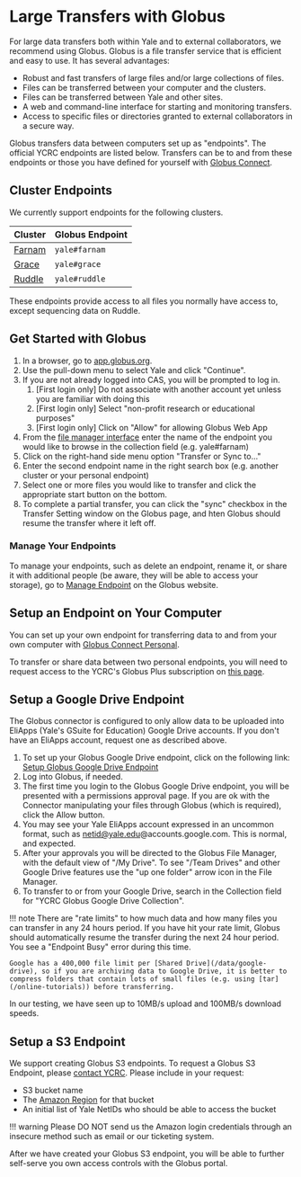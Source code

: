 # Large Transfers with Globus

For large data transfers both within Yale and to external collaborators, we recommend using Globus. Globus is a file transfer service that is efficient and easy to use. It has several advantages:

* Robust and fast transfers of large files and/or large collections of files.
* Files can be transferred between your computer and the clusters.
* Files can be transferred between Yale and other sites.
* A web and command-line interface for starting and monitoring transfers.
* Access to specific files or directories granted to external collaborators in a secure way.

Globus transfers data between computers set up as "endpoints". The official YCRC endpoints are listed below. Transfers can be to and from these endpoints or those you have defined for yourself with [Globus Connect](#setup-an-endpoint-on-your-computer).

## Cluster Endpoints

We currently support endpoints for the following clusters.

| Cluster                                     | Globus Endpoint |
|---------------------------------------------|-----------------|
| [Farnam](/clusters-at-yale/clusters/farnam) | `yale#farnam`   |
| [Grace](/clusters-at-yale/clusters/grace)   | `yale#grace`    |
| [Ruddle](/clusters-at-yale/clusters/ruddle) | `yale#ruddle`   |

These endpoints provide access to all files you normally have access to, except sequencing data on Ruddle.

## Get Started with Globus

1. In a browser, go to [app.globus.org](https://app.globus.org/).
1. Use the pull-down menu to select Yale and click "Continue".
1. If you are not already logged into CAS, you will be prompted to log in.
    1. [First login only] Do not associate with another account yet unless you are familiar with doing this
    1. [First login only] Select "non-profit research or educational purposes"
    1. [First login only] Click on "Allow" for allowing Globus Web App
1. From the [file manager interface](https://app.globus.org/file-manager) enter the name of the endpoint you would like to browse in the collection field (e.g. yale#farnam)
1. Click on the right-hand side menu option "Transfer or Sync to..."
1. Enter the second endpoint name in the right search box (e.g. another cluster or your personal endpoint)
1. Select one or more files you would like to transfer and click the appropriate start button on the bottom.
2. To complete a partial transfer, you can click the "sync" checkbox in the Transfer Setting window on the Globus page, and hten Globus should resume the transfer where it left off.

### Manage Your Endpoints

To manage your endpoints, such as delete an endpoint, rename it, or share it with additional people (be aware, they will be able to access your storage), go to [Manage Endpoint](https://app.globus.org/endpoints) on the Globus website.


## Setup an Endpoint on Your Computer

You can set up your own endpoint for transferring data to and from your own computer with [Globus Connect Personal](https://www.globus.org/globus-connect). 

To transfer or share data between two personal endpoints, you will need to request access to the YCRC's Globus Plus subscription on [this page](https://app.globus.org/groups/8f3fced6-4318-11e3-9f63-12313809f035/join).


## Setup a Google Drive Endpoint

The Globus connector is configured to only allow data to be uploaded into EliApps (Yale's GSuite for Education) Google Drive accounts. If you don't have an EliApps account, request one as described above.

1. To set up your Globus Google Drive endpoint, click on the following link: [Setup Globus Google Drive Endpoint](https://app.globus.org/file-manager?origin_id=28ae8ae7-b2c6-47b4-badc-da9c1cab1e6e)
1. Log into Globus, if needed.
1. The first time you login to the Globus Google Drive endpoint, you will be presented with a permissions approval page. If you are ok with the Connector manipulating your files through Globus (which is required), click the Allow button.
1. You may see your Yale EliApps account expressed in an uncommon format, such as netid@yale.edu@accounts.google.com. This is normal, and expected.
1. After your approvals you will be directed to the Globus File Manager, with the default view of "/My Drive". To see "/Team Drives" and other Google Drive features use the "up one folder" arrow icon in the File Manager.
2. To transfer to or from your Google Drive, search in the Collection field for "YCRC Globus Google Drive Collection".

!!! note 
    There are "rate limits" to how much data and how many files you can transfer in any 24 hours period. If you have hit your rate limit, Globus should automatically resume the transfer during the next 24 hour period. You see a "Endpoint Busy" error during this time.

    Google has a 400,000 file limit per [Shared Drive](/data/google-drive), so if you are archiving data to Google Drive, it is better to compress folders that contain lots of small files (e.g. using [tar](/online-tutorials)) before transferring. 

In our testing, we have seen up to 10MB/s upload and 100MB/s download speeds.

## Setup a S3 Endpoint

We support creating Globus S3 endpoints. To request a Globus S3 Endpoint, please [contact YCRC](https://docs.ycrc.yale.edu/#web-and-email-support). Please include in your request:

- S3 bucket name
- The [Amazon Region](https://docs.aws.amazon.com/AWSEC2/latest/UserGuide/using-regions-availability-zones.html#concepts-available-regions) for that bucket
- An initial list of Yale NetIDs who should be able to access the bucket

!!! warning
    Please DO NOT send us the Amazon login credentials through an insecure method such as email or our ticketing system.

After we have created your Globus S3 endpoint, you will be able to further self-serve you own access controls with the Globus portal.

